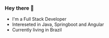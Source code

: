 ### Hey there 👋

<!--
**gabrielduessmann/gabrielduessmann** is a ✨ _special_ ✨ repository because its `README.md` (this file) appears on your GitHub profile. -->

- I'm a Full Stack Developer
- Intereseted in Java, Springboot and Angular
- Currently living in Brazil
<!--
- 🌱 I’m currently learning ...
- 👯 I’m looking to collaborate on ...
- 🤔 I’m looking for help with ...
- 💬 Ask me about ...
- 📫 How to reach me: ...
- 😄 Pronouns: ...
- ⚡ Fun fact: ...
-->

